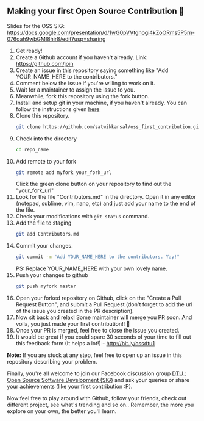 ## Making your first Open Source Contribution :tada:

Slides for the OSS SIG: https://docs.google.com/presentation/d/1wG0pVVtgnogi4kZoORms5P5rn-076oah9wbGMI8hir8/edit?usp=sharing

1. Get ready!
2. Create a Github account if you haven't already. Link: https://github.com/join
3. Create an issue in this repository saying something like "Add YOUR_NAME_HERE to the contributors."
4. Comment below the issue if you're willing to work on it.
5. Wait for a maintainer to assign the issue to you.
6. Meanwhile, fork this repository using the fork button.
7. Install and setup git in your machine, if you haven't already. You can follow the instructions given [here](https://git-scm.com/book/en/v2/Getting-Started-Installing-Git)
8. Clone this repository.
    ```sh
    git clone https://github.com/satwikkansal/oss_first_contribution.git
    ```
9. Check into the directory
    ```sh
    cd repo_name
    ```
10. Add remote to your fork
    ```sh
    git remote add myfork your_fork_url
    ```
    Click the green clone button on your repository to find out the "your_fork_url"
11. Look for the file "Contributors.md" in the directory. Open it in any editor (notepad, sublime, vim, nano, etc) and just add your name to the end of the file.
12. Check your modifications with `git status` command.
13. Add the file to staging
    ```sh
    git add Contributors.md
    ```
14. Commit your changes.
    ```sh
    git commit -m "Add YOUR_NAME_HERE to the contributors. Yay!"
    ```
    PS: Replace YOUR_NAME_HERE with your own lovely name.
15. Push your changes to github
    ```sh
    git push myfork master
    ```
16. Open your forked repository on Github, click on the "Create a Pull Request Button", and submit a Pull Request (don't forget to add the url of the issue you created in the PR description).
17. Now sit back and relax! Some maintainer will merge you PR soon. And voila, you just made your first contribution!! :tada:
18. Once your PR is merged, feel free to close the issue you created.
19. It would be great if you could spare 30 seconds of your time to fill out this feedback form (It helps a lot!) - http://bit.ly/ossdtu1

**Note:** If you are stuck at any step, feel free to open up an issue in this repository describing your problem.

Finally, you're all welcome to join our Facebook discussion group [DTU : Open Source Software Development (SIG)](https://www.facebook.com/groups/dtuosssig/) and ask your queries or share your achievements (like your first contribution :P).

Now feel free to play around with Github, follow your friends, check out different project, see what's trending and so on.. Remember, the more you explore on your own, the better you'll learn.
